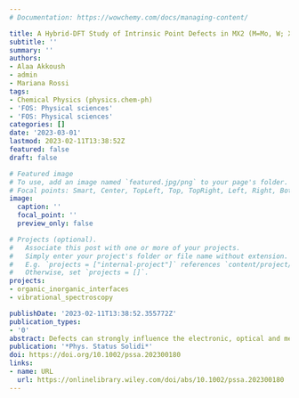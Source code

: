 ```yaml
---
# Documentation: https://wowchemy.com/docs/managing-content/

title: A Hybrid-DFT Study of Intrinsic Point Defects in MX2 (M=Mo, W; X=S, Se) Monolayers
subtitle: ''
summary: ''
authors:
- Alaa Akkoush
- admin
- Mariana Rossi
tags:
- Chemical Physics (physics.chem-ph)
- 'FOS: Physical sciences'
- 'FOS: Physical sciences'
categories: []
date: '2023-03-01'
lastmod: 2023-02-11T13:38:52Z
featured: false
draft: false

# Featured image
# To use, add an image named `featured.jpg/png` to your page's folder.
# Focal points: Smart, Center, TopLeft, Top, TopRight, Left, Right, BottomLeft, Bottom, BottomRight.
image:
  caption: ''
  focal_point: ''
  preview_only: false

# Projects (optional).
#   Associate this post with one or more of your projects.
#   Simply enter your project's folder or file name without extension.
#   E.g. `projects = ["internal-project"]` references `content/project/deep-learning/index.md`.
#   Otherwise, set `projects = []`.
projects: 
- organic_inorganic_interfaces
- vibrational_spectroscopy

publishDate: '2023-02-11T13:38:52.355772Z'
publication_types:
- '0'
abstract: Defects can strongly influence the electronic, optical and mechanical properties of 2D materials, making defect stability under different thermodynamic conditions crucial for material-property engineering. In this paper, we present an account of the structural and electronic characteristics of point defects in monolayer transition metal dichalcogenides MX2 with M=Mo/W and X= S/Se, calculated with density-functional theory using the hybrid HSE06 exchange correlation functional including many-body dispersion corrections. For the simulation of charged defects, we employ a charge compensation scheme based on the virtual crystal approximation (VCA). We relate the stability and the electronic structure of charged vacancy defects in monolayer MoS2 to an explicit calculation of the S monovacancy in MoS2 supported on Au(111), and find convincing indication that the defect is negatively charged. Moreover, we show that the finite-temperature vibrational contributions to the free energy of defect formation can change the stability transition between adatoms and monovacancies by 300–400 K. Finally, we probe defect vibrational properties by calculating a tip-enhanced Raman scattering image of a vibrational mode of a MoS2 cluster with and without an S monovacancy
publication: '*Phys. Status Solidi*'
doi: https://doi.org/10.1002/pssa.202300180
links:
- name: URL
  url: https://onlinelibrary.wiley.com/doi/abs/10.1002/pssa.202300180
---
```

